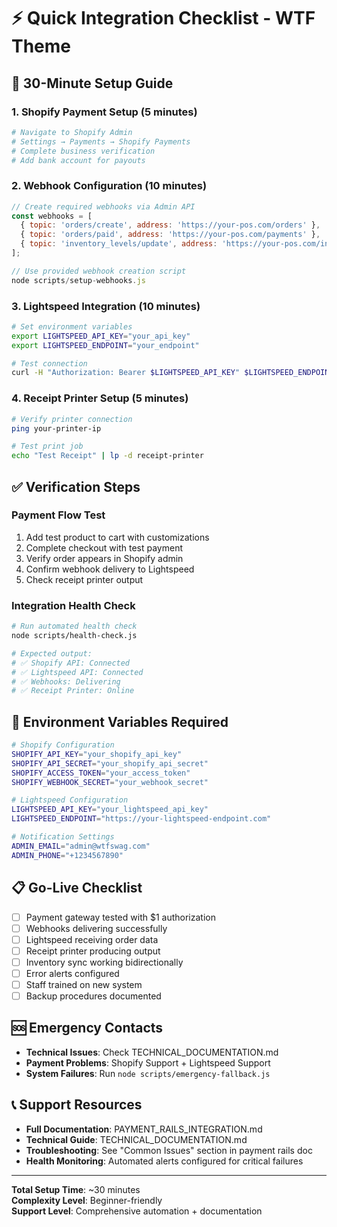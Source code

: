 # ⚡ Quick Integration Checklist - WTF Theme

## 🚀 30-Minute Setup Guide

### 1. Shopify Payment Setup (5 minutes)
```bash
# Navigate to Shopify Admin
# Settings → Payments → Shopify Payments
# Complete business verification
# Add bank account for payouts
```

### 2. Webhook Configuration (10 minutes)
```javascript
// Create required webhooks via Admin API
const webhooks = [
  { topic: 'orders/create', address: 'https://your-pos.com/orders' },
  { topic: 'orders/paid', address: 'https://your-pos.com/payments' },
  { topic: 'inventory_levels/update', address: 'https://your-pos.com/inventory' }
];

// Use provided webhook creation script
node scripts/setup-webhooks.js
```

### 3. Lightspeed Integration (10 minutes)
```bash
# Set environment variables
export LIGHTSPEED_API_KEY="your_api_key"
export LIGHTSPEED_ENDPOINT="your_endpoint"

# Test connection
curl -H "Authorization: Bearer $LIGHTSPEED_API_KEY" $LIGHTSPEED_ENDPOINT/test
```

### 4. Receipt Printer Setup (5 minutes)
```bash
# Verify printer connection
ping your-printer-ip

# Test print job
echo "Test Receipt" | lp -d receipt-printer
```

## ✅ Verification Steps

### Payment Flow Test
1. Add test product to cart with customizations
2. Complete checkout with test payment
3. Verify order appears in Shopify admin
4. Confirm webhook delivery to Lightspeed
5. Check receipt printer output

### Integration Health Check
```bash
# Run automated health check
node scripts/health-check.js

# Expected output:
# ✅ Shopify API: Connected
# ✅ Lightspeed API: Connected  
# ✅ Webhooks: Delivering
# ✅ Receipt Printer: Online
```

## 🔧 Environment Variables Required

```bash
# Shopify Configuration
SHOPIFY_API_KEY="your_shopify_api_key"
SHOPIFY_API_SECRET="your_shopify_api_secret"
SHOPIFY_ACCESS_TOKEN="your_access_token"
SHOPIFY_WEBHOOK_SECRET="your_webhook_secret"

# Lightspeed Configuration
LIGHTSPEED_API_KEY="your_lightspeed_api_key"
LIGHTSPEED_ENDPOINT="https://your-lightspeed-endpoint.com"

# Notification Settings
ADMIN_EMAIL="admin@wtfswag.com"
ADMIN_PHONE="+1234567890"
```

## 📋 Go-Live Checklist

- [ ] Payment gateway tested with $1 authorization
- [ ] Webhooks delivering successfully
- [ ] Lightspeed receiving order data
- [ ] Receipt printer producing output
- [ ] Inventory sync working bidirectionally
- [ ] Error alerts configured
- [ ] Staff trained on new system
- [ ] Backup procedures documented

## 🆘 Emergency Contacts

- **Technical Issues**: Check TECHNICAL_DOCUMENTATION.md
- **Payment Problems**: Shopify Support + Lightspeed Support
- **System Failures**: Run `node scripts/emergency-fallback.js`

## 📞 Support Resources

- **Full Documentation**: PAYMENT_RAILS_INTEGRATION.md
- **Technical Guide**: TECHNICAL_DOCUMENTATION.md
- **Troubleshooting**: See "Common Issues" section in payment rails doc
- **Health Monitoring**: Automated alerts configured for critical failures

---

**Total Setup Time**: ~30 minutes  
**Complexity Level**: Beginner-friendly  
**Support Level**: Comprehensive automation + documentation
